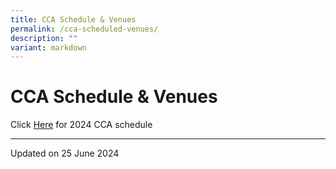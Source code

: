 ```yaml
---
title: CCA Schedule & Venues
permalink: /cca-scheduled-venues/
description: ""
variant: markdown
---
```

CCA Schedule & Venues
====================

Click [Here](/files/CCA_Schedule__2024_SEM_2_2.pdf) for 2024 CCA schedule

------------------
Updated on 25 June 2024